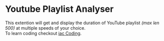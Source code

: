 # Youtube Playlist Analyser

This extention will get and display the duration of YouTube playlist _(max len 500)_ at multiple speeds of your choice.\
To learn coding checkout [iac Coding](https://www.youtube.com/channel/UCPBWBYsWxkCIFJ_RKuF-mqg).